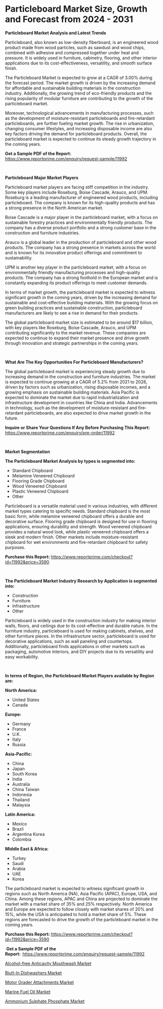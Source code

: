 <p><h1>Particleboard Market Size, Growth and Forecast from 2024 - 2031</h1></p><p><strong>Particleboard Market Analysis and Latest Trends</strong></p>
<p><p>Particleboard, also known as low-density fiberboard, is an engineered wood product made from wood particles, such as sawdust and wood chips, combined with adhesive and compressed together under heat and pressure. It is widely used in furniture, cabinetry, flooring, and other interior applications due to its cost-effectiveness, versatility, and smooth surface finish.</p><p>The Particleboard Market is expected to grow at a CAGR of 3.00% during the forecast period. The market growth is driven by the increasing demand for affordable and sustainable building materials in the construction industry. Additionally, the growing trend of eco-friendly products and the rising popularity of modular furniture are contributing to the growth of the particleboard market.</p><p>Moreover, technological advancements in manufacturing processes, such as the development of moisture-resistant particleboards and fire-retardant particleboards, are further fueling market growth. The rise in urbanization, changing consumer lifestyles, and increasing disposable income are also key factors driving the demand for particleboard products. Overall, the particleboard market is expected to continue its steady growth trajectory in the coming years.</p></p>
<p><strong>Get a Sample PDF of the Report:&nbsp;</strong> <a href="https://www.reportprime.com/enquiry/request-sample/11992">https://www.reportprime.com/enquiry/request-sample/11992</a></p>
<p>&nbsp;</p>
<p><strong>Particleboard Major Market Players</strong></p>
<p><p>Particleboard market players are facing stiff competition in the industry. Some key players include Roseburg, Boise Cascade, Arauco, and UPM. Roseburg is a leading manufacturer of engineered wood products, including particleboard. The company is known for its high-quality products and has a strong presence in the North American market.</p><p>Boise Cascade is a major player in the particleboard market, with a focus on sustainable forestry practices and environmentally friendly products. The company has a diverse product portfolio and a strong customer base in the construction and furniture industries.</p><p>Arauco is a global leader in the production of particleboard and other wood products. The company has a strong presence in markets across the world and is known for its innovative product offerings and commitment to sustainability.</p><p>UPM is another key player in the particleboard market, with a focus on environmentally friendly manufacturing processes and high-quality products. The company has a strong foothold in the European market and is constantly expanding its product offerings to meet customer demands.</p><p>In terms of market growth, the particleboard market is expected to witness significant growth in the coming years, driven by the increasing demand for sustainable and cost-effective building materials. With the growing focus on green building practices and sustainable construction, particleboard manufacturers are likely to see a rise in demand for their products.</p><p>The global particleboard market size is estimated to be around $17 billion, with key players like Roseburg, Boise Cascade, Arauco, and UPM contributing significantly to the market revenue. These companies are expected to continue to expand their market presence and drive growth through innovation and strategic partnerships in the coming years.</p></p>
<p>&nbsp;</p>
<p><strong>What Are The Key Opportunities For Particleboard Manufacturers?</strong></p>
<p><p>The global particleboard market is experiencing steady growth due to increasing demand in the construction and furniture industries. The market is expected to continue growing at a CAGR of 5.2% from 2021 to 2026, driven by factors such as urbanization, rising disposable incomes, and a growing emphasis on sustainable building materials. Asia Pacific is expected to dominate the market due to rapid industrialization and infrastructure development in countries like China and India. Advancements in technology, such as the development of moisture-resistant and fire-retardant particleboards, are also expected to drive market growth in the future.</p></p>
<p><strong>Inquire or Share Your Questions If Any Before Purchasing This Report:</strong> <a href="https://www.reportprime.com/enquiry/pre-order/11992">https://www.reportprime.com/enquiry/pre-order/11992</a></p>
<p>&nbsp;</p>
<p><strong>Market Segmentation</strong></p>
<p><strong>The Particleboard Market Analysis by types is segmented into:</strong></p>
<p><ul><li>Standard Chipboard</li><li>Melamine Veneered Chipboard</li><li>Flooring Grade Chipboard</li><li>Wood Veneered Chipboard</li><li>Plastic Veneered Chipboard</li><li>Other</li></ul></p>
<p><p>Particleboard is a versatile material used in various industries, with different market types catering to specific needs. Standard chipboard is the most basic form, while melamine veneered chipboard offers a durable and decorative surface. Flooring grade chipboard is designed for use in flooring applications, ensuring durability and strength. Wood veneered chipboard provides a natural wood look, while plastic veneered chipboard offers a sleek and modern finish. Other markets include moisture-resistant chipboard for wet environments and fire-retardant chipboard for safety purposes.</p></p>
<p><strong>Purchase this Report:&nbsp;</strong><a href="https://www.reportprime.com/checkout?id=11992&price=3590">https://www.reportprime.com/checkout?id=11992&price=3590</a></p>
<p>&nbsp;</p>
<p><strong>The Particleboard Market Industry Research by Application is segmented into:</strong></p>
<p><ul><li>Construction</li><li>Furniture</li><li>Infrastructure</li><li>Other</li></ul></p>
<p><p>Particleboard is widely used in the construction industry for making interior walls, floors, and ceilings due to its cost-effective and durable nature. In the furniture industry, particleboard is used for making cabinets, shelves, and other furniture pieces. In the infrastructure sector, particleboard is used for decorative applications, such as wall paneling and countertops. Additionally, particleboard finds applications in other markets such as packaging, automotive interiors, and DIY projects due to its versatility and easy workability.</p></p>
<p>&nbsp;</p>
<p><strong>In terms of Region, the Particleboard Market Players available by Region are:</strong></p>
<p>
    <p> <strong> North America: </strong>
        <ul>
            <li>United States</li>
            <li>Canada</li>
        </ul>
        </p> 
    <p> <strong> Europe: </strong>
        <ul>
            <li>Germany</li>
            <li>France</li>
            <li>U.K.</li>
            <li>Italy</li>
            <li>Russia</li>
        </ul>
        </p> 
    <p> <strong> Asia-Pacific: </strong>
        <ul>
            <li>China</li>
            <li>Japan</li>
            <li>South Korea</li>
            <li>India</li>
            <li>Australia</li>
            <li>China Taiwan</li>
            <li>Indonesia</li>
            <li>Thailand</li>
            <li>Malaysia</li>
        </ul>
        </p> 
    <p> <strong> Latin America: </strong>
        <ul>
            <li>Mexico</li>
            <li>Brazil</li>
            <li>Argentina Korea</li>
            <li>Colombia</li>
        </ul>
        </p> 
    <p> <strong> Middle East & Africa: </strong>
        <ul>
            <li>Turkey</li>
            <li>Saudi</li>
            <li>Arabia</li>
            <li>UAE</li>
            <li>Korea</li>
        </ul>
    </p>
    </p>
<p><p>The particleboard market is expected to witness significant growth in regions such as North America (NA), Asia Pacific (APAC), Europe, USA, and China. Among these regions, APAC and China are projected to dominate the market with a market share of 35% and 25% respectively. North America and Europe are expected to follow closely with market shares of 20% and 15%, while the USA is anticipated to hold a market share of 5%. These regions are forecasted to drive the growth of the particleboard market in the coming years.</p></p>
<p><strong>Purchase this Report: </strong><a href="https://www.reportprime.com/checkout?id=11992&price=3590">https://www.reportprime.com/checkout?id=11992&price=3590</a></p>
<p>&nbsp;<strong>Get a Sample PDF of the Report:&nbsp;&nbsp;</strong><a href="https://www.reportprime.com/enquiry/request-sample/11992">https://www.reportprime.com/enquiry/request-sample/11992</a></p>
<p><strong></strong></p>
<p><p><a href="https://view.publitas.com/reportprime-1/alcohol-free-anticavity-mouthwash-market-size-evaluating-its-market-trends-growth-and-projections-2023-2030/">Alcohol-free Anticavity Mouthwash Market</a></p><p><a href="https://issuu.com/reportprime-2/docs/biult-in-dishwashers-market-size-2030.pptx">Biult-In Dishwashers Market</a></p><p><a href="https://cedar-agate-3da.notion.site/Motor-Grader-Attachments-Market-Size-Growth-Outlook-from-2024-to-2031-projecting-at-Market-s-Trend-a1400c58ed43465190cb05f3f4a7cc81">Motor Grader Attachments Market</a></p><p><a href="https://github.com/josesg55/Market-Research-Report-List-1/blob/main/marine-fuel-oil-market.md">Marine Fuel Oil Market</a></p><p><a href="https://github.com/mancsybtousav/Market-Research-Report-List-1/blob/main/ammonium-sulphate-phosphate-market.md">Ammonium Sulphate Phosphate Market</a></p></p>